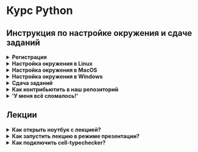 # Курс Python

## Инструкция по настройке окружения и сдаче заданий

<details><summary><b>Регистрация</b></summary>

Вам надо зарегистрироваться на [py.manytask.org](http://py.manytask.org/).

Если вы уже регистрировались в системе manytask на других курсах ШАД, например, курс С++, то у вас уже есть аккаунт, и можно просто нажать "Login".

Если вы не помните или не уверены, то можете попробовать зарегистрироваться, и в случае, если такой пользователь уже
имеется, получите сообщение об ошибке: "Email has already been taken". В таком случае тоже смело жмите "Login".

Кодовое слово, необходимое при регистрации, смотрите в [lms](https://lk.yandexdataschool.ru/courses/2021-autumn/7.945-iazyk-python/about/).

Далее вы попадете на [gitlab.manytask.org](https://gitlab.manytask.org), где должны будете залогиниться, используя логин-пароль, который вы вводили в форму регистрации ранее.
Если вы проходили эту процедуру ранее для других курсов, и гитлаб вас помнит, то этот шаг автоматически будет пропущен.

В итоге вы должны попасть на главную py.manytask.org:

<img src="https://i.imgur.com/FYDgaWj.png" width=600/>
</details>

<details><summary><b>Настройка окружения в Linux</b></summary>

#### Создание ssh-ключа
Можно почитать [туториал гитлаба](https://gitlab.manytask.org/help/ssh/README#gitlab-and-ssh-keys) о том как создать и добавить в аккаунт ssh ключ, а можно проследовать инструкции ниже. Если вы используете инструкцию гитлаба, не забудьте пройти также по ссылке [declare what host](https://gitlab.manytask.org/help/ssh/README#working-with-non-default-ssh-key-pair-paths), где описано как указать какой ключ использовать для подключения к гитлабу.

Если вы не делали по инструкции гитлаба:
- Воспользуйтесь `ssh-keygen` (возможно, вам придется поставить `openssh-client`), затем скопируйте **.pub** ключ:
```bash
# Если не стоит ssh-keygen (и у вас Debian/Ubuntu):
apt-get install openssh-client

# Создаем ключ:
ssh-keygen -t ed25519 -f ~/.ssh/manytask_ed25519
# Обратите внимание, что вы можете не указывать пароль для ключа,
# чтобы не приходилось его потом вводить на каждое действие c ключом
# Это стандартная практика, хотя и не очень безопасная

# Выводим содержимое **публичного** ключа в консоль:
cat ~/.ssh/manytask_ed25519.pub
# Его надо просто скопировать, как есть, включая подпись - обычно это "ваш-логин@имя-устройства"
# ВАЖНО! Публичным ключом можно делиться, приватным (то же имя, без .pub на конце) - никогда,
# иначе злоумышленник сможет представиться вами
```

<details><summary><a>Картинка</a></summary><img src="https://i.imgur.com/FMHgxsL.png" width=800/></details></br>

- Идете на [gitlab.manytask.org](https://gitlab.manytask.org)

- Жмете на иконку с вашим профилем в правом верхнем углу -> `Settings` -> слева жмете на `SSH keys`

- Вставляете ключ в формочку, жмете "Add key"

<details><summary><a>Картинка</a></summary><img src="https://i.imgur.com/CSPBoGp.png" width=800/></details></br>

- Cоздайте ssh-config c таким содержимым, чтобы при подключении
к `gitlab.manytask.org` использовался ваш новый ключ:
```bash
> cat ~/.ssh/config
Host gitlab.manytask.org
    IdentityFile ~/.ssh/manytask_ed25519
```

<details><summary><a>Как проверить себя?</a></summary></br>

Из консоли выполнить:
```bash
ssh git@gitlab.manytask.org
```

Вывод должен быть примерно таким:
```
PTY allocation request failed on channel 0
Welcome to GitLab, @hiverus!
Connection to gitlab.manytask.org closed.
```
</details>

Если что-то не получилось - обращайтесь в чатик.

#### Установка git

О том, что такое гит, и как вообще с ним работать, мы рассказывали в [лекции про гит](https://yadi.sk/i/YUe3SJYo11EChA).

С некоторой вероятностью гит уже стоит, проверить можно так: `git --version`.

Если не стоит, и у вас Ubuntu/Debian, то всё просто:
```bash
sudo apt-get install git
```
Если у вас другой дистрибутив, то думается, вы и сами знаете, как в нем поставить пакет.

#### Клонирование и настройка репозитория

```bash
# Переходим в директорию, где вы хотите разместить репозиторий с задачами,
# обычно это домашняя директория - `/home/<username>`, она же обозначается как `~` (это тильда, если что)
cd <твоя выбранная директория>

# Клонируем свой репозиторий с gitlab.manytask.org (создается автоматически при регистрации)
# Имя репозитория доступно по ссылке "MY REPO" на py.manytask.org
git clone git@gitlab.manytask.org:python-fall-2021/<твой репозиторий>

# Переходим в директорию склонированного репозитория
cd <твой репозиторий>

# Настраиваем гит так, чтобы он знал нас "в лицо"
git config --local user.name "<твой логин с py.manytask.org>"
git config --local user.email "<твой емейл с py.manytask.org>"

# Настраиваем возможность получать обновления из публичного репозитория с задачами
git remote add upstream git@gitlab.manytask.org:py-tasks/public-2021-fall.git
```

#### Установка интерпретатора и доп. пакетов

Мы используем версию питона 3.9.7.

- Поставьте [pyenv](https://github.com/pyenv/pyenv#installation)
```bash
curl -L https://github.com/pyenv/pyenv-installer/raw/master/bin/pyenv-installer | bash
```

Будет много текста, который, скорее всего, закончится 
```
WARNING: seems you still have not added 'pyenv' to the load path.

# Load pyenv automatically by adding
# the following to ~/.bashrc:

export PATH="$HOME/.pyenv/bin:$PATH"
eval "$(pyenv init -)"
eval "$(pyenv virtualenv-init -)"
```

Если при попытке установить питон вы получите ошибку в духе `bash: pyenv: command not found`, то нужно выполнить првую из команд, предлагаемых pyenv'ом, где задается PATH. Имейте ввиду, что изменения команд в `~/.bashrc`, `~/.profile` и других подобных файлах – вступают в силу только после перезапуска терминала.

- Установите нужную версию питона
```bash
pyenv install 3.9.7
```
Если при установке возникают ошибки, то поставьте нужные пакеты в зависимости от вашего дистрибутива,
следуя [этой инструкции](https://github.com/pyenv/pyenv/wiki/Common-build-problems).
(Если под WSL не находится `llvm`, то можно взять `llvm-6.0-runtime llvm-6.0-dev`)

- Разверните виртуальное окружение с нужной версией питона в репозитории с задачами
```bash
cd <путь к склонированному репозиторию с задачами>
~/.pyenv/versions/3.9.7/bin/python -m venv shad_env
```

- Активируйте виртуальное окружение (будет активным, пока не закроете консоль, либо не выполните `deactivate`)
```bash
source shad_env/bin/activate
```

- Поставьте пакеты:
    * pytest для тестирования
    * flake8 для проверки на кодстайл
    * mypy для проверки типов
    * другие пакеты для задачек
```bash
# файл requirements.txt лежит в корне репозитория с задачками
(shad_env)$ pip install --upgrade -r requirements.txt
```

- Проверьте версии:
```bash
(shad_env)$ python --version
Python 3.9.7
(shad_env)$ pytest --version
pytest 6.2.5
(shad_env)$ flake8 --version
3.9.2 (mccabe: 0.6.1, pycodestyle: 2.7.0, pyflakes: 2.3.1) CPython 3.9.7 on Linux/Darwin
(shad_env)$ mypy --version
mypy 0.910
```

<details><summary><a>Картинка</a></summary><img src="https://i.imgur.com/hYZFUE7.png" width=800/></details></br>

#### Установка и настройка IDE

Мы рекомендуем вам воспользоваться [PyCharm](https://www.jetbrains.com/pycharm/download/).
Скачайте бесплатную Community-версию, установите и запустите.

- Создайте новый проект (Create new project)
- Укажите путь до репозитория с задачами (см. пункт "Клонирование и настройка репозитория")
- Разверните меню "Project interpreter", выберите "Existing interpreter"
- Укажите путь до установленного интерпретатора: `<директория с задачками>/shad_env/bin/python`
- Подтвердите создание проекта
- [Опционально] Далее, при попытке воспользоваться дебаггером может быть необходимо зайти в Settings > Tools > Python Integrated Tools и поменять там Default Test Runner на pytest. Тогда при ПКМ на директории с задачей должен появиться пункт Debug 'pytest in \<folder name\>'. 

</details>

<details><summary><b>Настройка окружения в MacOS</b></summary>

#### Создание ssh-ключа

В консоли воспользуйтесь `ssh-keygen`, затем копируйте **.pub** ключ:

```bash
# Создаем ключ:
> ssh-keygen -t ed25519 -f ~/.ssh/manytask_ed25519
# Обратите внимание, что вы можете не указывать пароль для ключа,
# чтобы не приходилось его потом вводить на каждое действие c ключом
# Это стандартная практика, хотя и не очень безопасная

# Выводим содержимое **публичного** ключа в консоль:
> cat ~/.ssh/manytask_ed25519.pub
# Его надо просто скопировать, как есть, включая подпись - обычно это "ваш-логин@имя-устройства"
# ВАЖНО! Публичным ключом можно делиться, приватным (то же имя, без .pub на конце) - никогда,
# иначе злоумышленник сможет представиться вами
```

<details><summary><a>Картинка</a></summary><img src="https://i.imgur.com/FMHgxsL.png" width=800/></details>

Идете на [gitlab.manytask.org](https://gitlab.manytask.org), находите в правом верхнем углу иконку с вашим профилем. Жмете на неё -> `Settings` -> слева жмете на `SSH keys`. Здесь вставляете ключ в формочку, жмете "Add key".
<details><summary><a>Картинка</a></summary><img src="https://i.imgur.com/CSPBoGp.png" width=800/></details>

Кроме этого, создайте ssh-config c таким содержимым, чтобы при подключении
к `gitlab.manytask.org` использовался ваш новый ключ:
```bash
> cat ~/.ssh/config
Host gitlab.manytask.org
    IdentityFile ~/.ssh/manytask_ed25519
```
Создать файл можно с помощью редактора `nano`, если он установлен
```bash
> nano ~/.ssh/config
```
затем нужно вставить в файл содержимое и нажать ctrl + O для сохранения и ctrl + X для выхода из редактора.

Либо с помощью команды 
```bash
echo $'Host gitlab.manytask.org\n\tIdentityFile ~/.ssh/manytask_ed25519' > ~/.ssh/config
```

<details><summary><a>Полный процесс в консоли</a></summary><img src="https://i.imgur.com/LR6oDYQ.png" width=800/></details>

<details><summary><a>Как проверить себя?</a></summary>

Из консоли выполнить:
```bash
> ssh git@gitlab.manytask.org
```

Вывод должен быть примерно таким:
```
PTY allocation request failed on channel 0
Welcome to GitLab, @hiverus!
Connection to gitlab.manytask.org closed.
```

</details>

Если что-то не получилось - обращайтесь в чатик.

#### Установка git

О том, что такое гит, и как вообще с ним работать, мы рассказывали в [лекции про гит](https://yadi.sk/i/YUe3SJYo11EChA).
```bash
# Пакеты стараемся ставить через brew - https://brew.sh
> brew install git
```

#### Клонирование и настройка репозитория


```bash
# Заходим в домашнюю директорию, где разместится репозиторий с задачами
> cd /Users/`whoami`

# Клонируем свой репозиторий с gitlab.manytask.org (создается автоматически при регистрации)
# Имя репозитория доступно по ссылке "MY REPO" на py.manytask.org
> git clone git@gitlab.manytask.org:python-fall-2021/<твой репозиторий>

# Переходим в директорию склонированного репозитория
> cd ~/<твой репозиторий>

# Настраиваем гит так, чтобы он знал нас "в лицо"
> git config --local user.name "<твой логин с py.manytask.org>"
> git config --local user.email "<твой емейл с py.manytask.org>"

# Настраиваем возможность получать обновления из публичного репозитория с задачами
> git remote add upstream git@gitlab.manytask.org:py-tasks/public-2021-fall.git
```

#### Установка интерпретатора и доппакетов

Мы используем версию питона 3.9.7.

В консоли выполните:
```bash
# Устанаваливаем pyenv (менеджер версий питона)
> brew install pyenv

# Ставим нужную версию питона
> pyenv install 3.9.7
python-build: use openssl@1.1 from homebrew
python-build: use readline from homebrew
Installing Python-3.9.7...
python-build: use readline from homebrew
python-build: use zlib from xcode sdk
Installed Python-3.9.7 to /Users/ilariia/.pyenv/versions/3.9.7

# Устанаваливаем пакет для создания виртуального окужения
> brew install pyenv-virtualenv

# Создаем виртуальное окружение shad_env с интерпретатором нужной версии
> pyenv virtualenv 3.9.7 shad_env

# Ставим в виртуальное окружение пакеты, необходимые для курса
#   - mypy для проверки типов
#   - flake8 для проверки на кодстайл
#   - pytest для тестирования
#   - другие пакеты для задачек
> ~/.pyenv/versions/3.9.7/envs/shad_env/bin/pip install --upgrade -r ~/<твой репозиторий>/requirements.txt

# Наш интерпретатор, который будем везде использовать
> ~/.pyenv/versions/3.9.7/envs/shad_env/bin/python
Python 3.9.7 (default, Sep 7 2021, 00:00:00)
>>>

```

<details><summary><b>Apple silicon (!)</b></summary>
Если у вас устройство на `apple silicon m1`, то... удачи вам :3  
Мы НЕ гарантируем и не обещаем поддержку всего курса на такой архитектуре, но вы можете попробовать.

Вот один из способов установить необходимые пакеты - 
Выполняем инструкцию выше, но вместо `pip install --upgrade` делаем следующее
```bash
# Устанавливаем компиляторы 
> brew install openblas gfortran
> export OPENBLAS="$(brew --prefix openblas)"
# Отдельно ставим биндинговые пакеты
> pip install cython pybind11 pythran
# Ставим llvm, который нужен некоторым отдельным пакетам 
> brew install llvm@11
> export LLVM_CONFIG="/opt/homebrew/Cellar/llvm@11/11.1.0_2/bin/llvm-config"

# Ставим отдельно llvmlite
> pip install llvmlite
# Самое весёлое - пробуем собрать себе капризные библиотеки (это может занять время)
> pip install --no-binary :all: --no-use-pep517 numpy==1.20.2
> pip install --no-binary :all: --no-use-pep517 scipy==1.7.1
> pip install --no-binary :all: --no-use-pep517 pandas==1.3.1

# Ну а теперь ставим всё остальное и молимся чтоб не упало 
> pip install -r requirements.txt

>>>
```
(Проверьте, что тут версии такие же как и в `requirements.txt`)
</details>

#### Установка и настройка IDE

Мы рекомендуем вам воспользоваться [PyCharm](https://www.jetbrains.com/pycharm/download/).
Скачайте бесплатную Community-версию, установите и запустите.

- Создайте новый проект (Create new project)
- Укажите путь до репозитория с задачами (см. пункт "Клонирование и настройка репозитория")
- Разверните меню "Project interpreter", выберите "Existing interpreter"
- Пропишите путь к установленному интерпретатору
```bash
~/.pyenv/versions/3.9.7/envs/shad_env/bin/python
```
- Подтвердите создание проекта

</details>
<details><summary><b>Настройка окружения в Windows</b></summary>

В Windows 10 появилась такая фича как WSL: Windows Subsystem for Linux,
с её помощью можно запускать Linux-приложения на Windows.
Мы рекомендуем воспользоваться ею, и в дальнейшем следовать инструкциям,
как будто бы у вас стоит операционная система Linux.

#### Как настроить WSL?
Оффициальная инструкция: https://docs.microsoft.com/ru-ru/windows/wsl/install-win10

При выборе операционной системы Linux берите Ubuntu 16.04 или 18.04.

Запустите установленную систему. При входе вы окажетесь в директории `/home/<username>`;
для того, чтобы иметь возможность работать с кодом из самой Windows (например, в PyCharm),
мы рекомендуем размещать директорию с задачами по адресу `"/mnt/c/Users/<username>/My Documents"`,
которая в самой Windows доступна по адресу `C:\Users\<username>\My Documents`.

Перейдите в указанную директорию:
```bash
cd "/mnt/c/Users/<username>/My Documents"
```
Переходите к инструкции про Linux.

</details>

<details><summary><b>Сдача заданий</b></summary>

### Получаем новые задания
Для получения новых заданий надо выполнить `git pull upstream master`.

### Решаем задачу
Код относящийся к отдельной задаче находится в отдельной директории темы и задачи (`01.1.PythonTools/hello_world` и т.д.), нас будет интересовать её содержимое:
- условие задачи содержится в файле `README.md`
- заготовка в кодом задачи обычно лежит в файле с именем задачи `hello_world.py`
- публичные тесты к задаче находятся в файле `test_public.py`

[comment]: <> (<details><summary><a>Картинка</a></summary><img src="https://i.imgur.com/61R3a4q.png" width=800/></details>)
<details><summary><a>Картинка</a></summary><img src="https://i.imgur.com/4EtnZWG.png" width=800/></details>

Вам нужно дописать код в файл с именем задачи.

### Проверяем себя
Все действия нужно производить из консоли, аналогично тому, как вы ставили нужную версию питона

<details><summary><a>Linux/Windows</a></summary>

```bash
$ source shad_env/bin/activate   # активируем виртуальное окружение, если не активировано
(shad_env)$ pytest 01.1.PythonTools/hello_world/  # запуск тестов
(shad_env)$ flake8 01.1.PythonTools/hello_world/  # запуск линтера и stylecheck'а
(shad_env)$ mypy 01.1.PythonTools/hello_world/    # запуск typecheck'а
```

NB: Заметьте, что запуск происходит из **корня проекта**. Если хочется запускать из папки с задачей, то нужно **указать путь** до `setup.cfg` как аргумент для `pytest`/`flake8`/`mypy`. 
</details>

<details><summary><a>MacOS</a></summary>

```bash
> ~/.pyenv/versions/3.9.7/envs/shad_env/bin/pytest 01.1.PythonTools/hello_world/  # запуск тестов
> ~/.pyenv/versions/3.9.7/envs/shad_env/bin/flake8 01.1.PythonTools/hello_world/  # запуск линтера и stylecheck'а
> ~/.pyenv/versions/3.9.7/envs/shad_env/bin/mypy 01.1.PythonTools/hello_world/    # запуск typecheck'а
```

NB: Заметьте, что запуск происходит из **корня проекта**. Если хочется запускать из папки с задачей, то нужно **указать путь** до `setup.cfg` как аргумент для `pytest`/`flake8`/`mypy`. 
</details>

<details><summary><a>PyCharm</a></summary>

Если вы хотите проверить себя и не заходить в консоль, можно обойтись и PyCharm'ом. 
Чтобы проверить pytest, можно нажать правой кнопкой на директорию с задачей и выбрать "pytest in ...".

<details><summary>Картинка</summary>

![](pycharm_debug_task.jpeg)

</details>

После запуска pytest появится отдельное меню Run в котором будет список запускаемых тестов.
Любой из них можно запустить/продебажить нажав правой кнопкой мыши на него.

<details><summary>Картинка</summary>

![](pycharm_debug_test.jpeg)

</details>

NB: В PyCharm можно настроить автоматический запуск `pytest`/`flake8`/`mypy` по кнопке тестирования, предоставляем вам возможность настроить это под себя. 

</details>

### Отправляем задачу в тестирующую систему
```bash
git add 01.1.PythonTools/hello_world/hello_world.py
git commit -m 'Add hello world task'
git push origin master
```

Вы можете наблюдать за результатами тестирования на странице `CI/CD -> Jobs` в своём репозитории, выбираем задачу, жмем на иконку статуса.

Там можно увидеть статусы посылок и результаты тестирования.

Выглядит это обычно так:
- Информация о последнем коммите и изменённых файлах
- Для каждой тестируемой задачи (может быть несколько в одном коммите)
  - Проверка стиля (PEP8)
  - Проверка типов (type hints)
  - Поиск тестов
  - Запуск тестов и их результат

[comment]: <> (<details><summary><a>Картинка</a></summary><img src="https://i.imgur.com/mgMXP1z.png" width=800/></details>)
<details><summary><a>Картинка</a></summary><img src="https://i.imgur.com/mehIkFl.png" width=800/></details>

Если хоть одна задача падает на тестах, в интерфейсе гитлаба запуск будет считаться неудавшимся (failed). Если хоть одна задача в комплекте прошла - баллы за неё поставятся в систему независимо от остальных. 
</details>

<details><summary><b>Как контрибьютить в наш репозиторий</b></summary>
Мы за проактивный подход, поэтому если вы видите неточность или ошибку в условии задачи/тестах или хотите сделать новую задачку, то мы будем рады видеть ваши правки!

С любой правкой можно создать Issue или Merge Request (лучше его). Через некоторое время мы придём и обязательно его посмотрим. А дальше, или прокомментируем и обсудим с вами правки, или сразу примем. 

Подробную инструкцию можно найти в файле `CONTRIBUTING.md`

</details>

<details><summary><b>'У меня всё сломалось!'</b></summary>
В первую очередь стоит самостоятельно попробовать разобраться в причинах ошибки. Самые рабочие варианты:  

* 'метод пристального взгляда'
* google 
* `FAQ.md`

(в файле `FAQ.md` содержатся решения для самых частых проблем)

Если же вышеописанные методы не помогают - чатик ждёт вашего вопроса!

-А что делать если вообще всё получается?  
-Отвечать на вопросы в чатике! Это очень ценно!   
</details>

## Лекции

<details><summary><b>Как открыть ноутбук с лекцией?</b></summary>

После того, как вы настроили окружение
по [инструкции](https://gitlab.manytask.org/py-tasks/public-2021-fall/blob/master/README.md):

```bash
# Устанавливаем jupyter
~$ ~/.pyenv/versions/3.9.7/envs/shad_env/bin/pip install jupyter==1.0.0

# Запускаем jupyter
$ ~/.pyenv/versions/3.9.7/envs/shad_env/bin/jupyter notebook
```
</details>

<details><summary><b>Как запустить лекцию в режиме презентации?</b></summary>

```bash
# Устанавливаем RISE
~$ ~/.pyenv/versions/3.9.7/envs/shad_env/bin/pip install rise==5.6.1
```

В jupyter notebook появится кнопка "Enter/Exit RISE Slideshow"

</details>

<details><summary><b>Как подключить cell-typeсhecker?</b></summary>

```python
from IPython.core.magic import register_cell_magic

@register_cell_magic
def typecheck(line, cell):

    from mypy import api
    cell = '\n' + cell

    mypy_result = api.run(['-c', cell] + line.split())

    if mypy_result[0]:  # print mypy stdout
        print(mypy_result[0])

    if mypy_result[1]:  # print mypy stderr
        print(mypy_result[1])
```

```bash
# Дописываем код выше в файл typecheck.py
$ vim ~/.ipython/profile_default/startup/typecheck.py

# Перезапускаем jupyter
~/.pyenv/versions/3.9.7/envs/shad_env/bin/jupyter notebook
```

Для проверки типов добавить строчку `%%typecheck` в тестируемой ячейке.  
Для применения `mypy` ко всем запускаемым ячейкам можно использовать [Nb Mypy](https://pypi.org/project/nb-mypy/).

</details>

